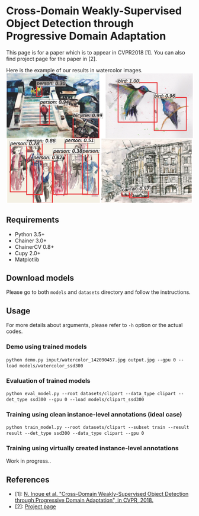 # Cross-Domain Weakly-Supervised Object Detection through Progressive Domain Adaptation 

This page is for a paper which is to appear in CVPR2018 [1].
You can also find project page for the paper in [2].

Here is the example of our results in watercolor images.
![fig](dets_watercolor.png)

## Requirements
- Python 3.5+
- Chainer 3.0+
- ChainerCV 0.8+
- Cupy 2.0+
- Matplotlib

## Download models
Please go to both `models` and `datasets` directory and follow the instructions.

## Usage
For more details about arguments, please refer to `-h` option or the actual codes.

### Demo using trained models
```
python demo.py input/watercolor_142090457.jpg output.jpg --gpu 0 --load models/watercolor_ssd300
```

### Evaluation of trained models
```
python eval_model.py --root datasets/clipart --data_type clipart --det_type ssd300 --gpu 0 --load models/clipart_ssd300
```

### Training using clean instance-level annotations (ideal case)
```
python train_model.py --root datasets/clipart --subset train --result result --det_type ssd300 --data_type clipart --gpu 0
```

### Training using virtually created instance-level annotations

Work in progress..

## References
- [1]: [N. Inoue et al. "Cross-Domain Weakly-Supervised Object Detection through Progressive Domain Adaptation", in CVPR, 2018.](https://arxiv.org/abs/1803.11365)
- [2]: [Project page](https://naoto0804.github.io/cross_domain_detection/)
